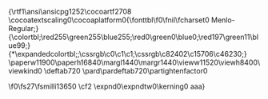 {\rtf1\ansi\ansicpg1252\cocoartf2708
\cocoatextscaling0\cocoaplatform0{\fonttbl\f0\fnil\fcharset0 Menlo-Regular;}
{\colortbl;\red255\green255\blue255;\red0\green0\blue0;\red197\green11\blue99;}
{\*\expandedcolortbl;;\cssrgb\c0\c1\c1;\cssrgb\c82402\c15706\c46230;}
\paperw11900\paperh16840\margl1440\margr1440\vieww11520\viewh8400\viewkind0
\deftab720
\pard\pardeftab720\partightenfactor0

\f0\fs27\fsmilli13650 \cf2 \expnd0\expndtw0\kerning0
aaa}